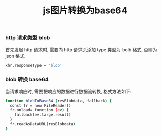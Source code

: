 ﻿---
title: "js图片转换为base64"
tags:
  - Articles
---

### http 请求类型 blob

首先发起 http 请求时, 需要向 http 请求头添加 type 类型为 bolb 格式, 否则为 json 格式.

```bash
xhr.responseType = 'blob'
```

### blob 转换 base64

当请求响应时, 需要把响应的数据进行数据流转换, 格式方法如下:

```bash
function blobToBase64 (resBlobdata, fallback) {
  const fr = new FileReader()
  fr.onload= function (ev) {
    fallback(ev.targe.result)
  }
  fr.readAsDataURL(resBlobdata)
}

```
